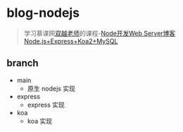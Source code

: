 # blog-nodejs

> 学习慕课网[双越老师](https://www.imooc.com/t/4427201)的课程-[Node开发Web Server博客
Node.js+Express+Koa2+MySQL](https://coding.imooc.com/class/320.html)

## branch

- main
  - 原生 nodejs 实现
- express
  - express 实现
- koa
  - koa 实现

